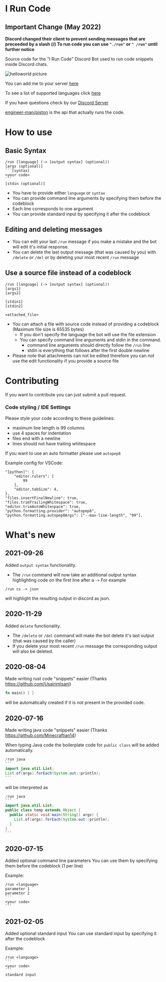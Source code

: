 # I Run Code

## Important Change (May 2022)
**Discord changed their client to prevent sending messages
that are preceeded by a slash (/)
To run code you can use `"./run"` or `" /run"` until further notice**

Source code for the "I Run Code" Discord Bot used to run code snippets inside Discord chats.

![helloworld picture](helloworld.png)

You can add me to your server [here](https://emkc.org/run) 

To see a list of supported languages click [here](https://github.com/engineer-man/piston#Supported-Languages)

If you have questions check by our [Discord Server](https://discord.com/invite/engineerman)

[engineer-man/piston](https://github.com/engineer-man/piston) is the api that actually runs the code.

# How to use
## Basic Syntax

````
/run [language] (-> [output syntax] (optional))
[args (optional)]
```[syntax]
<your code>
```
[stdin (optional)]
````

* You have to provide either `language` or `syntax`
* You can provide command line arguments by specifying them before the codeblock
* Each line corresponds to one argument
* You can provide standard input by specifying it after the codeblock

## Editing and deleting messages
* You can edit your last `/run` message if you make a mistake and the bot will edit it's initial response.  
* You can delete the last output message (that was caused by you) with `/delete` or `/del` or by deleting your most recent `/run` message

## Use a source file instead of a codeblock

````
/run [language] (-> [output syntax] (optional))
[args1]
[args2]

[stdin1]
[stdin2]

<attached_file>
```` 
* You can attach a file with source code instead of providing a codeblock (Maximum file size is 65535 bytes)
  * If you don't specify the language the bot will use the file extension 
  * You can specify command line arguments and stdin in the command. 
    * command line arguments should directly follow the `/run` line
    * stdin is everything that follows after the first double newline
* Please note that attachments can not be edited therefore you can not use the edit functionality if you provide a source file

# Contributing
If you want to contribute you can just submit a pull request.
### Code styling / IDE Settings
Please style your code according to these guidelines:
* maximum line length is 99 columns 
* use 4 spaces for indentation
* files end with a newline 
* lines should not have trailing whitespace

If you want to use an auto formatter please use `autopep8`

Example config for VSCode:
```
"[python]": {
    "editor.rulers": [
        99
    ],
    "editor.tabSize": 4,
},
"files.insertFinalNewline": true,
"files.trimTrailingWhitespace": true,
"editor.trimAutoWhitespace": true,
"python.formatting.provider": "autopep8",
"python.formatting.autopep8Args": ["--max-line-length", "99"],
```


# What's new

## 2021-09-26
Added `output syntax` functionality.  
* The `/run` command will now take an additional output syntax highlighting code on the first line after a `->`
For example
```
/run cs -> json
```
will highlight the resulting output in discord as json.

## 2020-11-29
Added `delete` functionality.  
* The `/delete` or `/del` command will make the bot delete it's last output (that was caused by the caller)  
* If you delete your most recent `/run` message the corresponding output will also be deleted.

## 2020-08-04
Made writing rust code "snippets" easier (Thanks https://github.com/UsairimIsani)
```rust
fn main() { }
```
will be automatically created if it is not present in the provided code.

## 2020-07-16
Made writing java code "snippets" easier (Thanks https://github.com/Minecraftian14)

When typing Java code the boilerplate code for `public class` will be added automatically.
````java
/run java
```
import java.util.List;
List.of(args).forEach(System.out::println);
```
````
will be interpreted as
````java
/run java
```
import java.util.List;
public class temp extends Object {
  public static void main(String[] args) {
    List.of(args).forEach(System.out::println);
  }
}
```
````


## 2020-07-15
Added optional command line parameters
You can use them by specifying them before the codeblock (1 per line)  

Example:
````
/run <language>
parameter 1
parameter 2
```
<your code>
```
````

## 2021-02-05
Added optional standard input
You can use standard input by specifying it after the codeblock 

Example:
````
/run <language>
```
<your code>
```
standard input
````

